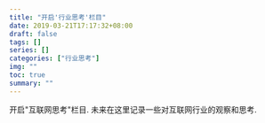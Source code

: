 ```yaml
---
title: "开启'行业思考'栏目"
date: 2019-03-21T17:17:32+08:00
draft: false
tags: []
series: []
categories: ["行业思考"]
img: ""
toc: true
summary: ""
---
```



开启"互联网思考"栏目. 未来在这里记录一些对互联网行业的观察和思考.
